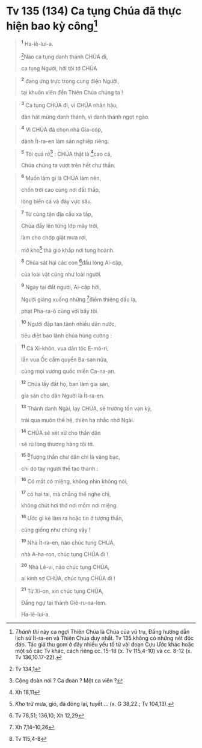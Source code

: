 # Tv 135 (134) Ca tụng Chúa đã thực hiện bao kỳ công[^1]

> <sup><b>1</b></sup> Ha-lê-lui-a.
> 
> [^1*]Nào ca tụng danh thánh CHÚA đi,
> 
> ca tụng Người, hỡi tôi tớ CHÚA
>


> <sup><b>2</b></sup> đang ứng trực trong cung điện Người,
> 
> tại khuôn viên đền Thiên Chúa chúng ta !
>


> <sup><b>3</b></sup> Ca tụng CHÚA đi, vì CHÚA nhân hậu,
> 
> đàn hát mừng danh thánh, vì danh thánh ngọt ngào.
>


> <sup><b>4</b></sup> Vì CHÚA đã chọn nhà Gia-cóp,
> 
> dành Ít-ra-en làm sản nghiệp riêng.
>


> <sup><b>5</b></sup> Tôi quá rõ[^2] : CHÚA thật là [^2*]cao cả,
> 
> Chúa chúng ta vượt trên hết chư thần.
>


> <sup><b>6</b></sup> Muốn làm gì là CHÚA làm nên,
> 
> chốn trời cao cùng nơi đất thấp,
> 
> lòng biển cả và đáy vực sâu.
>


> <sup><b>7</b></sup> Từ cùng tận địa cầu xa tắp,
> 
> Chúa đẩy lên từng lớp mây trời,
> 
> làm cho chớp giật mưa rơi,
> 
> mở kho[^3] thả gió khắp nơi tung hoành.
>


> <sup><b>8</b></sup> Chúa sát hại các con [^3*]đầu lòng Ai-cập,
> 
> của loài vật cũng như loài người.
>


> <sup><b>9</b></sup> Ngay tại đất ngươi, Ai-cập hỡi,
> 
> Người giáng xuống những [^4*]điềm thiêng dấu lạ,
> 
> phạt Pha-ra-ô cùng với bầy tôi.
>


> <sup><b>10</b></sup> Người đập tan tành nhiều dân nước,
> 
> tiêu diệt bao lãnh chúa hùng cường :
>


> <sup><b>11</b></sup> Cả Xi-khôn, vua dân tộc E-mô-ri,
> 
> lẫn vua Ốc cầm quyền Ba-san nữa,
> 
> cùng mọi vương quốc miền Ca-na-an.
>


> <sup><b>12</b></sup> Chúa lấy đất họ, ban làm gia sản,
> 
> gia sản cho dân Người là Ít-ra-en.
>


> <sup><b>13</b></sup> Thánh danh Ngài, lạy CHÚA, sẽ trường tồn vạn kỷ,
> 
> trải qua muôn thế hệ, thiên hạ nhắc nhở Ngài.
>


> <sup><b>14</b></sup> CHÚA sẽ xét xử cho thần dân
> 
> sẽ rủ lòng thương hàng tôi tớ.
>


> <sup><b>15</b></sup> [^5*]Tượng thần chư dân chỉ là vàng bạc,
> 
> chỉ do tay người thế tạo thành :
>


> <sup><b>16</b></sup> Có mắt có miệng, không nhìn không nói,
>


> <sup><b>17</b></sup> có hai tai, mà chẳng thể nghe chi,
> 
> không chút hơi thở nơi mồm nơi miệng.
>


> <sup><b>18</b></sup> Ước gì kẻ làm ra hoặc tin ở tượng thần,
> 
> cũng giống như chúng vậy !
>


> <sup><b>19</b></sup> Nhà Ít-ra-en, nào chúc tụng CHÚA,
> 
> nhà A-ha-ron, chúc tụng CHÚA đi !
>


> <sup><b>20</b></sup> Nhà Lê-vi, nào chúc tụng CHÚA,
> 
> ai kính sợ CHÚA, chúc tụng CHÚA đi !
>


> <sup><b>21</b></sup> Từ Xi-on, xin chúc tụng CHÚA,
> 
> Đấng ngự tại thành Giê-ru-sa-lem.
> 
> Ha-lê-lui-a.
>

[^1]: <i>Thánh thi</i> này ca ngợi Thiên Chúa là Chúa của vũ trụ, Đấng hướng dẫn lịch sử Ít-ra-en và Thiên Chúa duy nhất. Tv 135 không có những nét độc đáo. Tác giả thu gom ở đây nhiều yếu tố từ vài đoạn Cựu Ước khác hoặc một số các Tv khác, cách riêng cc. 15-18 (x. Tv 115,4-10) và cc. 8-12 (x. Tv 136,10.17-22).
[^2]: Cộng đoàn nói ? Ca đoàn ? Một ca viên ?
[^3]: <i>Kho</i> trữ mưa, gió, đá đông lại, tuyết ... (x. G 38,22 ; Tv 104,13).
[^1*]: Tv 134,1
[^2*]: Xh 18,11
[^3*]: Tv 78,51; 136,10; Xh 12,29
[^4*]: Xh 7,14–10,26
[^5*]: Tv 115,4-8
